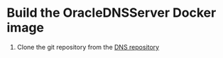 # Build the OracleDNSServer Docker image

1. Clone the git repository from the [DNS repository](https://github.com/tthathac/docker-images/tree/patch-1)
